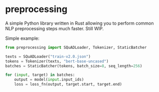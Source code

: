 # preprocessing
A simple Python library written in Rust allowing you to perform common NLP preprocessing steps much faster. Still WIP.

Simple example:
```py
from preprocessing import SQuADLoader, Tokenizer, StaticBatcher

texts = SQuADLoader("train-v2.0.json")
tokens = Tokenizer(texts, "bert-base-uncased")
batches = StaticBatcher(tokens, batch_size=8, seq_length=256)

for (input, target) in batches:
    output = model(input.input_ids)
    loss = loss_fn(output, target.start, target.end)
```

